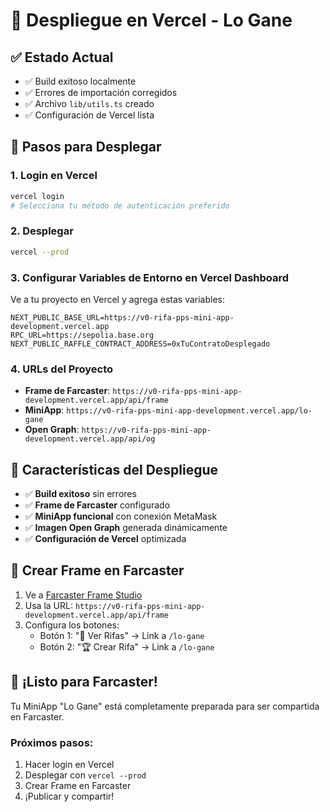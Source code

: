 # 🚀 Despliegue en Vercel - Lo Gane

## ✅ Estado Actual
- ✅ Build exitoso localmente
- ✅ Errores de importación corregidos
- ✅ Archivo `lib/utils.ts` creado
- ✅ Configuración de Vercel lista

## 🔧 Pasos para Desplegar

### 1. Login en Vercel
```bash
vercel login
# Selecciona tu método de autenticación preferido
```

### 2. Desplegar
```bash
vercel --prod
```

### 3. Configurar Variables de Entorno en Vercel Dashboard

Ve a tu proyecto en Vercel y agrega estas variables:

```
NEXT_PUBLIC_BASE_URL=https://v0-rifa-pps-mini-app-development.vercel.app
RPC_URL=https://sepolia.base.org
NEXT_PUBLIC_RAFFLE_CONTRACT_ADDRESS=0xTuContratoDesplegado
```

### 4. URLs del Proyecto

- **Frame de Farcaster**: `https://v0-rifa-pps-mini-app-development.vercel.app/api/frame`
- **MiniApp**: `https://v0-rifa-pps-mini-app-development.vercel.app/lo-gane`
- **Open Graph**: `https://v0-rifa-pps-mini-app-development.vercel.app/api/og`

## 🎯 Características del Despliegue

- ✅ **Build exitoso** sin errores
- ✅ **Frame de Farcaster** configurado
- ✅ **MiniApp funcional** con conexión MetaMask
- ✅ **Imagen Open Graph** generada dinámicamente
- ✅ **Configuración de Vercel** optimizada

## 🔗 Crear Frame en Farcaster

1. Ve a [Farcaster Frame Studio](https://warpcast.com/~/developers/frames)
2. Usa la URL: `https://v0-rifa-pps-mini-app-development.vercel.app/api/frame`
3. Configura los botones:
   - Botón 1: "🎲 Ver Rifas" → Link a `/lo-gane`
   - Botón 2: "🏆 Crear Rifa" → Link a `/lo-gane`

## 🎉 ¡Listo para Farcaster!

Tu MiniApp "Lo Gane" está completamente preparada para ser compartida en Farcaster.

### Próximos pasos:
1. Hacer login en Vercel
2. Desplegar con `vercel --prod`
3. Crear Frame en Farcaster
4. ¡Publicar y compartir!
